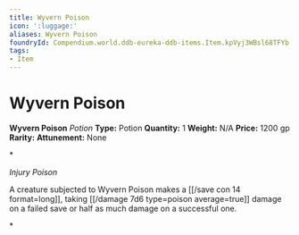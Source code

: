 ```yaml
---
title: Wyvern Poison
icon: ':luggage:'
aliases: Wyvern Poison
foundryId: Compendium.world.ddb-eureka-ddb-items.Item.kpVyj3WBsl68TFYb
tags:
- Item
---
```


# Wyvern Poison

**Wyvern Poison**
_Potion_
**Type:** Potion
**Quantity:** 1
**Weight:** N/A
**Price:** 1200 gp
**Rarity:** 
**Attunement:** None

*<p>*Injury Poison*

A creature subjected to Wyvern Poison makes a [[/save con 14 format=long]], taking  [[/damage 7d6 type=poison average=true]] damage on a failed save or half as much damage on a successful one.</p>*